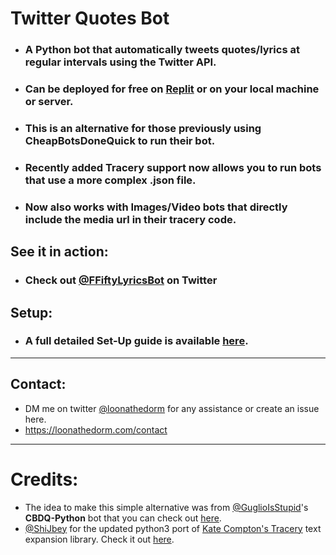 # Twitter Quotes Bot

* ### A Python bot that automatically tweets quotes/lyrics at regular intervals using the Twitter API.
* ### Can be deployed for free on [Replit](https://replit.com) or on your local machine or server.
* ### This is an alternative for those previously using CheapBotsDoneQuick to run their bot.
* ### Recently added Tracery support now allows you to run bots that use a more complex .json file.
* ### Now also works with Images/Video bots that directly include the media url in their tracery code.

## See it in action:
- ### Check out [@FFiftyLyricsBot](https://twitter.com/FFiftylyricsbot) on Twitter

## Setup:

- ### A full detailed Set-Up guide is available [here](https://raw.githubusercontent.com/loonathedorm/Twitter-Quotes-Bot/main/Twitter-Bot-SetUp-Guide.pdf).
---

## Contact: 
- DM me on twitter [@loonathedorm](https://twitter.com/loonathedorm) for any assistance or create an issue here.
- https://loonathedorm.com/contact

---

# Credits:
- The idea to make this simple alternative was from [@GuglioIsStupid](https://github.com/GuglioIsStupid/)'s **CBDQ-Python** bot that you can check out [here](https://github.com/GuglioIsStupid/CBDQ-Python).
- [@ShiJbey](https://github.com/ShiJbey) for the updated python3 port of [Kate Compton's Tracery](https://github.com/galaxykate/tracery/tree/tracery2) text expansion library. Check it out [here](https://github.com/ShiJbey/pytracery3).
